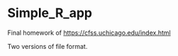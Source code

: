 # Simple_R_app
Final homework of https://cfss.uchicago.edu/index.html

Two versions of file format.

